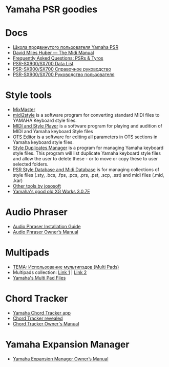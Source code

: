 # Yamaha PSR goodies
<!-- copyright: SeeJay & ReSampled -->

# Docs
* [Школа продвинутого пользователя Yamaha PSR](/school)
* [David Miles Huber — The Midi Manual](/downloads/the-midi-manual-a-practical-guide-to-midi-within-modern-music-production.pdf)  
* [Frequently Asked Questions: PSRs & Tyros](https://www.psrtutorial.com/MB/zips/FAQ%202016.pdf)
* [PSR-SX900/SX700 Data List](https://hu.yamaha.com/files/download/other_assets/3/1279213/psrsx900_sx700_en_dl_a0.pdf)
* [PSR-SX900/SX700 Справочное руководство](https://ru.yamaha.com/files/download/other_assets/8/1370778/psrsx900_sx700_ru_rm_a0.pdf)
* [PSR-SX900/SX700 Руководство пользователя](https://ru.yamaha.com/files/download/other_assets/0/1279190/psrsx900_sx700_ru_om_a0.pdf)

# Style tools
* [MixMaster](https://www.psrtutorial.com/MB/EV_Files/mixmaster.html)
* [midi2style](http://www.jososoft.dk/yamaha/software/midi2style/index.htm) is a software program for converting standard MIDI files to YAMAHA Keyboard style files.
* [MIDI and Style Player](http://www.jososoft.dk/yamaha/software/mandsplay/index.htm) is a software program for playing and audition of MIDI and Yamaha keyboard Style files
* [OTS Editor](http://www.jososoft.dk/yamaha/software/otseditor/index.htm) is a software for editing all parameters in OTS sections in Yamaha keyboard style files.
* [Style Duplicates Manager](http://www.jososoft.dk/yamaha/software/sdm/index.htm) is a program for managing Yamaha keyboard style files. This program will list duplicate Yamaha keyboard style files and allow the user to delete these - or to move or copy these to user selected folders.
* [PSR Style Database and Midi Database](http://www.wierzba.homepage.t-online.de/psd/psdmain.htm)  is for managing collections of style files (.sty, .bcs, .fps, .pcs, .prs, .pst, .scp, .sst) and midi files (.mid, .kar)
* [Other tools by jososoft](http://www.jososoft.dk/yamaha/software/software.htm)
* [Yamaha's good old XG Works 3.0.7E](http://www.xg-central.com/xgc-software.php)

# Audio Phraser
* [Audio Phraser Installation Guide](https://usa.yamaha.com/files/download/other_assets/6/1179086/audio_phraser_en_ig_a0.pdf)
* [Audio Phraser Owner’s Manual](https://usa.yamaha.com/files/download/other_assets/5/1179085/audio_phraser_en_om_a0.pdf)

# Multipads
* [ТЕМА: Использование мультипэдов (Multi Pads)](http://sintezator-online.ru/forum/igraem-na-sintezatore/147-ispolzovanie-multipedov-multi-pads)
* Multipads collection: [Link 1](https://yadi.sk/d/UlDShjRCmdmf2) | [Link 2](/downloads/pads.rar)
* [Yamaha's Multi Pad Files](https://www.psrtutorial.com/sty/MP/mpYamaha.html)

# Chord Tracker
* [Yamaha Chord Tracker app](http://usa.yamaha.com/products/apps/chord_tracker/)
* [Chord Tracker revealed](https://sandsoftwaresound.net/chord-tracker-revealed/)
* [Chord Tracker Owner's Manual](https://usa.yamaha.com/files/download/other_assets/1/969641/chord_tracker_en_om.pdf)

# Yamaha Expansion Manager
* [Yamaha Expansion Manager Owner’s Manual](https://ru.yamaha.com/files/download/other_assets/2/1396982/yamaha_expansion_manager_en_om_v280_k0.pdf)
